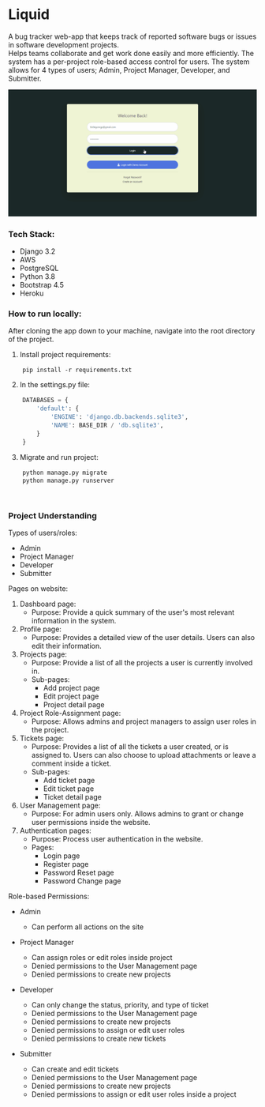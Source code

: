 # Liquid

A bug tracker web-app that keeps track of reported software bugs or issues in software development projects. <br>Helps teams collaborate and get work done easily and more efficiently. The system has a per-project role-based access control for users. The system allows for 4 types of users; Admin, Project Manager, Developer, and Submitter.

![](/repoImages/Liquid.gif)

### Tech Stack:
* Django 3.2
* AWS
* PostgreSQL
* Python 3.8
* Bootstrap 4.5
* Heroku

### How to run locally:

After cloning the app down to your machine, navigate into the root directory of the project. 

1. Install project requirements:
```
    pip install -r requirements.txt
```

2. In the settings.py file:

```Python
    DATABASES = {
        'default': {
            'ENGINE': 'django.db.backends.sqlite3',
            'NAME': BASE_DIR / 'db.sqlite3',
        }
    }
```

3. Migrate and run project:
```
    python manage.py migrate
    python manage.py runserver
```
<br />

### Project Understanding

Types of users/roles:
* Admin
* Project Manager
* Developer
* Submitter

Pages on website:
1. Dashboard page:
    - Purpose: Provide a quick summary of the user's most relevant information in the system.
2. Profile page:
    - Purpose: Provides a detailed view of the user details. Users can also edit their information.
3. Projects page:
    - Purpose: Provide a list of all the projects a user is currently involved in.
    - Sub-pages:
        * Add project page
        * Edit project page
        * Project detail page
4. Project Role-Assignment page:
    - Purpose: Allows admins and project managers to assign user roles in the project.
5. Tickets page:
    - Purpose: Provides a list of all the tickets a user created, or is assigned to. Users can also choose to upload attachments or leave a comment inside a ticket.
    - Sub-pages:
        * Add ticket page
        * Edit ticket page
        * Ticket detail page
6. User Management page:
    - Purpose: For admin users only. Allows admins to grant or change user permissions inside the website.
7. Authentication pages:
    - Purpose: Process user authentication in the website.  
    - Pages:
        * Login page
        * Register page
        * Password Reset page
        * Password Change page

Role-based Permissions:
* Admin
    * Can perform all actions on the site
* Project Manager
    * Can assign roles or edit roles inside project
    * Denied permissions to the User Management page
    * Denied permissions to create new projects
* Developer
    * Can only change the status, priority, and type of ticket
    * Denied permissions to the User Management page
    * Denied permissions to create new projects
    * Denied permissions to assign or edit user roles
    * Denied permissions to create new tickets
    
* Submitter
    * Can create and edit tickets
    * Denied permissions to the User Management page
    * Denied permissions to create new projects
    * Denied permissions to assign or edit user roles inside a project
    


